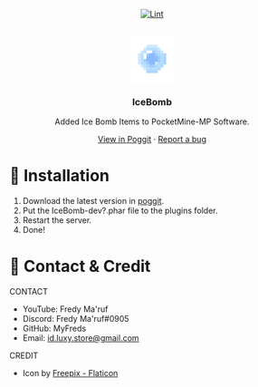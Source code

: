 <!-- PROJECT BADGES -->
<div align="center">

[![Lint](https://poggit.pmmp.io/ci.shield/MyFreds/IceBomb/IceBomb)](https://poggit.pmmp.io/ci/MyFreds/IceBomb/IceBomb)

</div>


<!-- PROJECT LOGO -->
<br />
<div align="center">
  <img src="https://github.com/MyFreds/IceBomb/blob/main/icon.png" alt="Logo" width="80" height="80">
  <h3>IceBomb</h3>
  <p align="center">
    Added Ice Bomb Items to PocketMine-MP Software.


[View in Poggit](https://poggit.pmmp.io/ci/MyFreds/IceBomb/IceBomb) · [Report a bug](https://github.com/MyFreds/IceBomb/issues)

  </p>
</div>


<!-- ABOUT THE PROJECT -->

# 🔁 Installation
1. Download the latest version in [poggit](https://poggit.pmmp.io/ci/MyFreds/IceBomb).
2. Put the IceBomb-dev?.phar file to the plugins folder.
3. Restart the server.
4. Done!

# 🪪 Contact & Credit
CONTACT
- YouTube: Fredy Ma'ruf
- Discord: Fredy Ma'ruf#0905
- GitHub: MyFreds
- Email: id.luxy.store@gmail.com

CREDIT
- Icon by [Freepix - Flaticon](https://www.flaticon.com/search?word=Discord)

